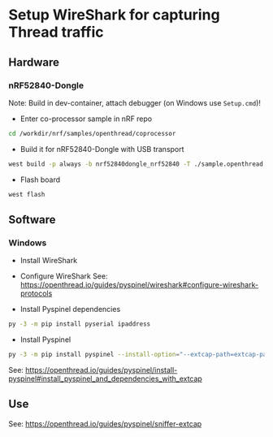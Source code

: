 # Setup WireShark for capturing Thread traffic

## Hardware
### nRF52840-Dongle
Note: Build in dev-container, attach debugger (on Windows use `Setup.cmd`)!
- Enter co-processor sample in nRF repo
```bash
cd /workdir/nrf/samples/openthread/coprocessor
```
- Build it for nRF52840-Dongle with USB transport
```bash
west build -p always -b nrf52840dongle_nrf52840 -T ./sample.openthread.coprocessor.usb
```
- Flash board
```bash
west flash
```

## Software
### Windows
- Install WireShark
- Configure WireShark
See: https://openthread.io/guides/pyspinel/wireshark#configure-wireshark-protocols

- Install Pyspinel dependencies
```bash
py -3 -m pip install pyserial ipaddress
```

- Install Pyspinel
```bash
py -3 -m pip install pyspinel --install-option="--extcap-path=extcap-path"
```

See: https://openthread.io/guides/pyspinel/install-pyspinel#install_pyspinel_and_dependencies_with_extcap

## Use
See: https://openthread.io/guides/pyspinel/sniffer-extcap
